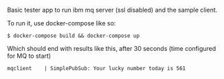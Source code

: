 Basic tester app to run ibm mq server (ssl disabled) and the sample client.

To run it, use docker-compose like so:
```
$ docker-compose build && docker-compose up
```

Which should end with results like this, after 30 seconds (time configured for MQ to start)

```
mqclient    | SimplePubSub: Your lucky number today is 561
```
